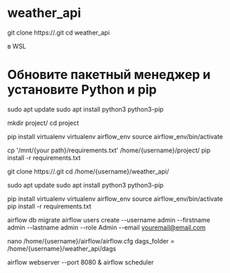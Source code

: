 # weather_api

git clone https://<repository-url>.git
cd weather_api

в WSL
# Обновите пакетный менеджер и установите Python и pip
sudo apt update
sudo apt install python3 python3-pip


mkdir project/
cd project

pip install virtualenv
virtualenv airflow_env
source airflow_env/bin/activate

cp '/mnt/{your path}/requirements.txt' /home/{username}/project/
pip install -r requirements.txt







git clone https://<repository-url>.git
cd /home/{username}/weather_api/

sudo apt update
sudo apt install python3 python3-pip

pip install virtualenv
virtualenv airflow_env
source airflow_env/bin/activate
pip install -r requirements.txt

airflow db migrate
airflow users create --username admin --firstname admin --lastname admin --role Admin --email youremail@email.com

nano /home/{username}/airflow/airflow.cfg
dags_folder = /home/{username}/weather_api/dags

airflow webserver --port 8080 & airflow scheduler
